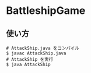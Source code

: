 # BattleshipGame

## 使い方

```
# AttackShip.java をコンパイル
$ javac AttackShip.java
# AttackShip を実行
$ java AttackShip
```
